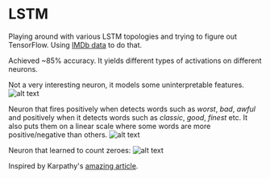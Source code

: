 # LSTM

Playing around with various LSTM topologies and trying to figure out TensorFlow.
Using [IMDb data](http://ai.stanford.edu/~amaas/data/sentiment/ "aclIMDb") to do that.

Achieved ~85% accuracy. It yields different types of activations on different neurons.

Not a very interesting neuron, it models some uninterpretable features.
![alt text](https://github.com/bgavran3/LSTM/blob/master/img/not_interesting.png "")

Neuron that fires positively when detects words such as *worst*, *bad*, *awful* and positively when it detects words such as *classic*, *good*, *finest* etc.
It also puts them on a linear scale where some words are more positive/negative than others.
![alt text](https://github.com/bgavran3/LSTM/blob/master/img/sentiment_detector.png "")

Neuron that learned to count zeroes:
![alt text](https://github.com/bgavran3/LSTM/blob/master/img/zero_counter.png "")

Inspired by Karpathy's [amazing article](http://karpathy.github.io/2015/05/21/rnn-effectiveness/ "").
